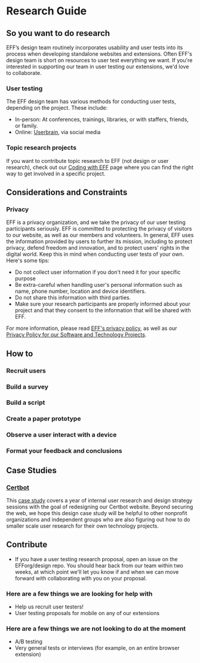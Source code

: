 # Research Guide
## So you want to do research
EFF’s design team routinely incorporates usability and user tests into its process when developing standalone websites and extensions. Often EFF's design team is short on resources to user test everything we want. If you're interested in supporting our team in user testing our extensions, we'd love to collaborate.

### User testing
The EFF design team has various methods for conducting user tests, depending on the project. 
These include:
* In-person: At conferences, trainings, libraries, or with staffers, friends, or family.
* Online: [Userbrain](https://userbrain.net/), via social media

### Topic research projects
If you want to contribute topic research to EFF (not design or user research), check out our [Coding with EFF](https://www.eff.org/about/opportunities/volunteer/coding-with-eff) page where you can find the right way to get involved in a specific project. 

## Considerations and Constraints
### Privacy
EFF is a privacy organization, and we take the privacy of our user testing participants seriously. EFF is committed to protecting the privacy of visitors to our website, as well as our members and volunteers. In general, EFF uses the information provided by users to further its mission, including to protect privacy, defend freedom and innovation, and to protect users' rights in the digital world. Keep this in mind when conducting user tests of your own. Here's some tips:
* Do not collect user information if you don't need it for your specific purpose
* Be extra-careful when handling user's personal information such as name, phone number, location and device identifiers.
* Do not share this information with third parties. 
* Make sure your research participants are properly informed about your project and that they consent to the information that will be shared with EFF. 

For more information, please read [EFF's privacy policy](https://www.eff.org/policy), as well as our [Privacy Policy for our Software and Technology Projects](https://www.eff.org/code/privacy/policy).

## How to

### Recruit users
### Build a survey
### Build a script
### Create a paper prototype
### Observe a user interact with a device
### Format your feedback and conclusions

## Case Studies
### [Certbot](https://www.eff.org/wp/certbot-usability-case-study-making-it-easier-get-https-certificates%20)
This [case study](https://www.eff.org/wp/certbot-usability-case-study-making-it-easier-get-https-certificates%20) covers a year of internal user research and design strategy sessions with the goal of redesigning our Certbot website. Beyond securing the web, we hope this design case study will be helpful to other nonprofit organizations and independent groups who are also figuring out how to do smaller scale user research for their own technology projects.

## Contribute
* If you have a user testing research proposal, open an issue on the EFForg/design repo.
You should hear back from our team within two weeks, at which point we'll let you know if and when we can move forward with collaborating with you on your proposal.

### Here are a few things we are looking for help with
* Help us recruit user testers!
* User testing proposals for mobile on any of our extensions

### Here are a few things we are not looking to do at the moment
* A/B testing
* Very general tests or interviews (for example, on an entire browser extension)


